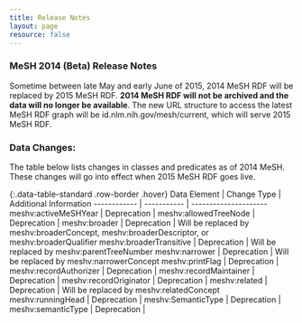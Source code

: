 ```yaml
---
title: Release Notes
layout: page
resource: false
---
```


### MeSH 2014 (Beta) Release Notes

Sometime between late May and early June of 2015, 2014 MeSH RDF will be replaced by 2015 MeSH RDF.  **2014 MeSH RDF will not be archived and the data will no longer be available**.
The new URL structure to access the latest MeSH RDF graph will be id.nlm.nih.gov/mesh/current, which will serve 2015 MeSH RDF.

### Data Changes:

The table below lists changes in classes and predicates as of 2014 MeSH.  These changes will go into effect when 2015 MeSH RDF goes live.

{:.data-table-standard .row-border .hover}
Data Element | Change Type | Additional Information
------------ | ----------- | ---------------------
meshv:activeMeSHYear | Deprecation | 
meshv:allowedTreeNode | Deprecation |
meshv:broader | Deprecation | Will be replaced by meshv:broaderConcept, meshv:broaderDescriptor, or meshv:broaderQualifier
meshv:broaderTransitive | Deprecation | Will be replaced by meshv:parentTreeNumber 
meshv:narrower | Deprecation | Will be replaced by meshv:narrowerConcept
meshv:printFlag | Deprecation | 
meshv:recordAuthorizer | Deprecation |
meshv:recordMaintainer | Deprecation |
meshv:recordOriginator | Deprecation |
meshv:related | Deprecation | Will be replaced by meshv:relatedConcept
meshv:runningHead | Deprecation |
meshv:SemanticType | Deprecation |
meshv:semanticType | Deprecation |






